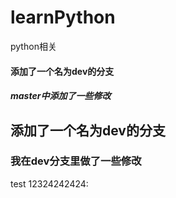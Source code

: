 # learnPython
python相关
#### 添加了一个名为dev的分支
##### master中添加了一些修改
## 添加了一个名为dev的分支
### 我在dev分支里做了一些修改
test 12324242424:
